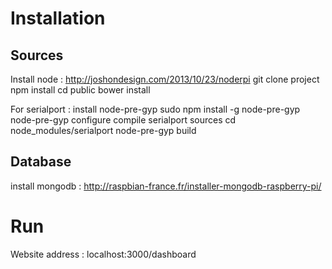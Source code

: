 # Installation
## Sources
Install node : http://joshondesign.com/2013/10/23/noderpi
git clone project
npm install
cd public
bower install

For serialport :
    install node-pre-gyp
sudo npm install -g node-pre-gyp
node-pre-gyp configure
    compile serialport sources
cd node_modules/serialport
node-pre-gyp build

## Database
install mongodb : http://raspbian-france.fr/installer-mongodb-raspberry-pi/

# Run
Website address :
localhost:3000/dashboard
